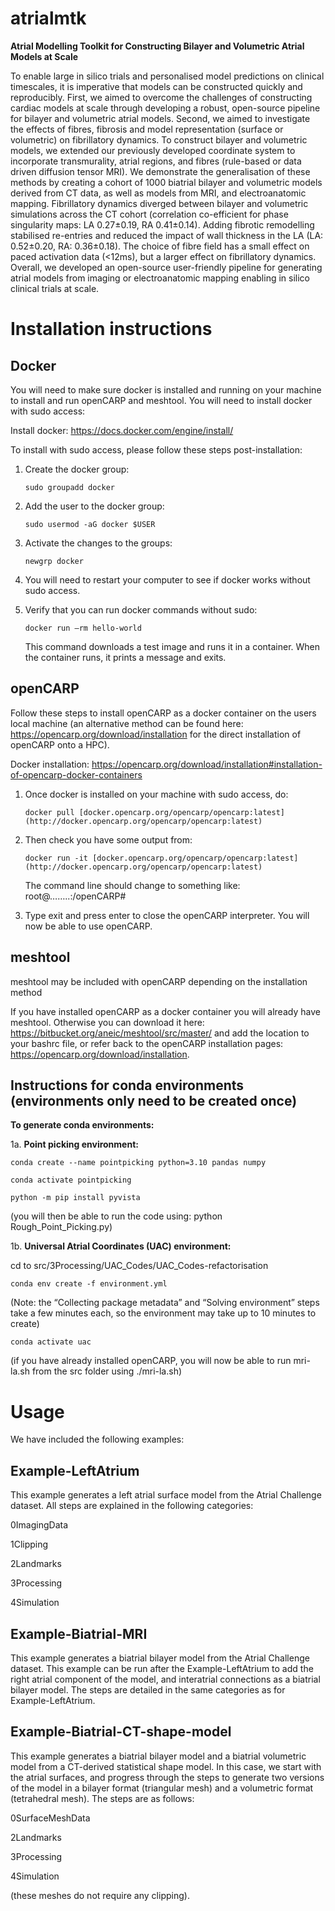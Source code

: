 # atrialmtk
**Atrial Modelling Toolkit for Constructing Bilayer and Volumetric Atrial Models at Scale**

To enable large in silico trials and personalised model predictions on clinical timescales, it is imperative that models can be constructed quickly and reproducibly. First, we aimed to overcome the challenges of constructing cardiac models at scale through developing a robust, open-source pipeline for bilayer and volumetric atrial models. Second, we aimed to investigate the effects of fibres, fibrosis and model representation (surface or volumetric) on fibrillatory dynamics. To construct bilayer and volumetric models, we extended our previously developed coordinate system to incorporate transmurality, atrial regions, and fibres (rule-based or data driven diffusion tensor MRI). We demonstrate the generalisation of these methods by creating a cohort of 1000 biatrial bilayer and volumetric models derived from CT data, as well as models from MRI, and electroanatomic mapping. Fibrillatory dynamics diverged between bilayer and volumetric simulations across the CT cohort (correlation co-efficient for phase singularity maps: LA 0.27±0.19, RA 0.41±0.14). Adding fibrotic remodelling stabilised re-entries and reduced the impact of wall thickness in the LA (LA: 0.52±0.20, RA: 0.36±0.18). The choice of fibre field has a small effect on paced activation data (<12ms), but a larger effect on fibrillatory dynamics. Overall, we developed an open-source user-friendly pipeline for generating atrial models from imaging or electroanatomic mapping enabling in silico clinical trials at scale.

# Installation instructions

## ************Docker************

You will need to make sure docker is installed and running on your machine to install and run openCARP and meshtool. You will need to install docker with sudo access:

Install docker: https://docs.docker.com/engine/install/

To install with sudo access, please follow these steps post-installation:

1. Create the docker group:

   ```
   sudo groupadd docker
    ```
2. Add the user to the docker group:

    ```
   sudo usermod -aG docker $USER
    ```
    
3. Activate the changes to the groups:

   ```
   newgrp docker
    ```
       
4. You will need to restart your computer to see if docker works without sudo access. 
5. Verify that you can run docker commands without sudo:
    
    ```
   docker run —rm hello-world
    ```
    
    This command downloads a test image and runs it in a container. When the container runs, it prints a message and exits.
    

## ****************openCARP****************

Follow these steps to install openCARP as a docker container on the users local machine (an alternative method can be found here: https://opencarp.org/download/installation for the direct installation of openCARP onto a HPC).

Docker installation: https://opencarp.org/download/installation#installation-of-opencarp-docker-containers

1. Once docker is installed on your machine with sudo access, do: 
    
    ```
   docker pull [docker.opencarp.org/opencarp/opencarp:latest](http://docker.opencarp.org/opencarp/opencarp:latest)
    ```
    
3. Then check you have some output from: 
    
   ```
   docker run -it [docker.opencarp.org/opencarp/opencarp:latest](http://docker.opencarp.org/opencarp/opencarp:latest)
   ```
    
    The command line should change to something like: root@……..:/openCARP#
    
5. Type exit and press enter to close the openCARP interpreter. You will now be able to use openCARP. 


## **meshtool**

meshtool may be included with openCARP depending on the installation method

If you have installed openCARP as a docker container you will already have meshtool. Otherwise you can download it here: https://bitbucket.org/aneic/meshtool/src/master/ and add the location to your bashrc file, or refer back to the openCARP installation pages: https://opencarp.org/download/installation.


## **Instructions for conda environments (environments only need to be created once)**

**To generate conda environments:**
    
1a. **Point picking environment:** 
    
    conda create --name pointpicking python=3.10 pandas numpy
    
    conda activate pointpicking
    
    python -m pip install pyvista
    
(you will then be able to run the code using: python Rough_Point_Picking.py)

1b. **Universal Atrial Coordinates (UAC) environment:** 
    
cd to src/3Processing/UAC_Codes/UAC_Codes-refactorisation
    
    conda env create -f environment.yml
    
(Note: the “Collecting package metadata” and “Solving environment” steps take a few minutes each, so the environment may take up to 10 minutes to create)
    
    conda activate uac
(if you have already installed openCARP, you will now be able to run mri-la.sh from the src folder using ./mri-la.sh)
    

# **Usage** 

We have included the following examples: 

## **Example-LeftAtrium**

This example generates a left atrial surface model from the Atrial Challenge dataset. All steps are explained in the following categories:

0ImagingData

1Clipping

2Landmarks

3Processing

4Simulation



## **Example-Biatrial-MRI**

This example generates a biatrial bilayer model from the Atrial Challenge dataset. This example can be run after the Example-LeftAtrium to add the right atrial component of the model, and interatrial connections as a biatrial bilayer model. The steps are detailed in the same categories as for Example-LeftAtrium. 



## **Example-Biatrial-CT-shape-model**

This example generates a biatrial bilayer model and a biatrial volumetric model from a CT-derived statistical shape model. In this case, we start with the atrial surfaces, and progress through the steps to generate two versions of the model in a bilayer format (triangular mesh) and a volumetric format (tetrahedral mesh). The steps are as follows:

0SurfaceMeshData 

2Landmarks

3Processing

4Simulation

(these meshes do not require any clipping). 


